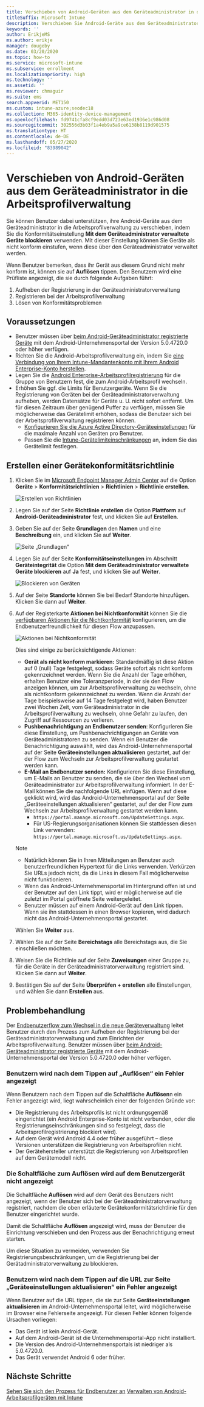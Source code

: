 ```yaml
---
title: Verschieben von Android-Geräten aus dem Geräteadministrator in die Arbeitsprofilverwaltung
titleSuffix: Microsoft Intune
description: Verschieben Sie Android-Geräte aus dem Geräteadministrator in die Arbeitsprofilverwaltung in Intune.
keywords: ''
author: ErikjeMS
ms.author: erikje
manager: dougeby
ms.date: 03/20/2020
ms.topic: how-to
ms.service: microsoft-intune
ms.subservice: enrollment
ms.localizationpriority: high
ms.technology: ''
ms.assetid: ''
ms.reviewer: chmaguir
ms.suite: ems
search.appverid: MET150
ms.custom: intune-azure;seodec18
ms.collection: M365-identity-device-management
ms.openlocfilehash: fd9741cfa8cf9edd03d723e63ed1936e1c986d08
ms.sourcegitcommit: 302556d3b03f1a4eb9a5a9ce6138b8119d901575
ms.translationtype: HT
ms.contentlocale: de-DE
ms.lasthandoff: 05/27/2020
ms.locfileid: "83989042"
---
```

# <a name="move-android-devices-from-device-administrator-to-work-profile-management"></a>Verschieben von Android-Geräten aus dem Geräteadministrator in die Arbeitsprofilverwaltung

Sie können Benutzer dabei unterstützen, ihre Android-Geräte aus dem Geräteadministrator in die Arbeitsprofilverwaltung zu verschieben, indem Sie die Konformitätseinstellung **Mit dem Geräteadministrator verwaltete Geräte blockieren** verwenden. Mit dieser Einstellung können Sie Geräte als nicht konform einstufen, wenn diese über den Geräteadministrator verwaltet werden. 

Wenn Benutzer bemerken, dass ihr Gerät aus diesem Grund nicht mehr konform ist, können sie auf **Auflösen** tippen. Den Benutzern wird eine Prüfliste angezeigt, die sie durch folgende Aufgaben führt:
1. Aufheben der Registrierung in der Geräteadministratorverwaltung
2. Registrieren bei der Arbeitsprofilverwaltung
3. Lösen von Konformitätsproblemen 

## <a name="prerequisites"></a>Voraussetzungen

- Benutzer müssen über [beim Android-Geräteadministrator registrierte Geräte](android-enroll-device-administrator.md) mit dem Android-Unternehmensportal der Version 5.0.4720.0 oder höher verfügen.
- Richten Sie die Android-Arbeitsprofilverwaltung ein, indem Sie [eine Verbindung von Ihrem Intune-Mandantenkonto mit Ihrem Android Enterprise-Konto herstellen](connect-intune-android-enterprise.md).
- Legen Sie die [Android Enterprise-Arbeitsprofilregistrierung](android-work-profile-enroll.md) für die Gruppe von Benutzern fest, die zum Android-Arbeitsprofil wechseln.
- Erhöhen Sie ggf. die Limits für Benutzergeräte. Wenn Sie die Registrierung von Geräten bei der Geräteadministratorverwaltung aufheben, werden Datensätze für Geräte u. U. nicht sofort entfernt. Um für diesen Zeitraum über genügend Puffer zu verfügen, müssen Sie möglicherweise das Gerätelimit erhöhen, sodass die Benutzer sich bei der Arbeitsprofilverwaltung registrieren können.
  - [Konfigurieren Sie die Azure Active Directory-Geräteeinstellungen](https://docs.microsoft.com/azure/active-directory/devices/device-management-azure-portal#configure-device-settings) für die maximale Anzahl von Geräten pro Benutzer.
  - Passen Sie die [Intune-Gerätelimiteinschränkungen](enrollment-restrictions-set.md#create-a-device-limit-restriction) an, indem Sie das Gerätelimit festlegen. 

## <a name="create-device-compliance-policy"></a>Erstellen einer Gerätekonformitätsrichtlinie

1. Klicken Sie im [Microsoft Endpoint Manager Admin Center](https://go.microsoft.com/fwlink/?linkid=2109431) auf die Option **Geräte** > **Konformitätsrichtlinien** > **Richtlinien** > **Richtlinie erstellen**.

    ![Erstellen von Richtlinien](./media/android-move-device-admin-work-profile/create-policy.png)

2. Legen Sie auf der Seite **Richtlinie erstellen** die Option **Plattform** auf **Android-Geräteadministrator** fest, und klicken Sie auf **Erstellen**.
3. Geben Sie auf der Seite **Grundlagen** den **Namen** und eine **Beschreibung** ein, und klicken Sie auf **Weiter**.

    ![Seite „Grundlagen“](./media/android-move-device-admin-work-profile/basics.png)
    
4. Legen Sie auf der Seite **Konformitätseinstellungen** im Abschnitt **Geräteintegrität** die Option **Mit dem Geräteadministrator verwaltete Geräte blockieren** auf **Ja** fest, und klicken Sie auf **Weiter**.

    ![Blockieren von Geräten](./media/android-move-device-admin-work-profile/block-devices.png)

5. Auf der Seite **Standorte** können Sie bei Bedarf Standorte hinzufügen. Klicken Sie dann auf **Weiter**.

6. Auf der Registerkarte **Aktionen bei Nichtkonformität** können Sie die [verfügbaren Aktionen für die Nichtkonformität](../protect/actions-for-noncompliance.md#available-actions-for-noncompliance) konfigurieren, um die Endbenutzerfreundlichkeit für diesen Flow anzupassen.

    ![Aktionen bei Nichtkonformität](media/android-move-device-admin-work-profile/noncompliance-actions.png)

    Dies sind einige zu berücksichtigende Aktionen:

    - **Gerät als nicht konform markieren:** Standardmäßig ist diese Aktion auf 0 (null) Tage festgelegt, sodass Geräte sofort als nicht konform gekennzeichnet werden. Wenn Sie die Anzahl der Tage erhöhen, erhalten Benutzer eine Toleranzperiode, in der sie den Flow anzeigen können, um zur Arbeitsprofilverwaltung zu wechseln, ohne als nichtkonform gekennzeichnet zu werden. Wenn die Anzahl der Tage beispielsweise auf 14 Tage festgelegt wird, haben Benutzer zwei Wochen Zeit, vom Geräteadministrator in die Arbeitsprofilverwaltung zu wechseln, ohne Gefahr zu laufen, den Zugriff auf Ressourcen zu verlieren.
    - **Pushbenachrichtigung an Endbenutzer senden**: Konfigurieren Sie diese Einstellung, um Pushbenachrichtigungen an Geräte von Geräteadministratoren zu senden. Wenn ein Benutzer die Benachrichtigung auswählt, wird das Android-Unternehmensportal auf der Seite **Geräteeinstellungen aktualisieren** gestartet, auf der der Flow zum Wechseln zur Arbeitsprofilverwaltung gestartet werden kann.
    - **E-Mail an Endbenutzer senden:** Konfigurieren Sie diese Einstellung, um E-Mails an Benutzer zu senden, die sie über den Wechsel vom Geräteadministrator zur Arbeitsprofilverwaltung informiert. In der E-Mail können Sie die nachfolgende URL einfügen. Wenn auf diese geklickt wird, wird das Android-Unternehmensportal auf der Seite „Geräteeinstellungen aktualisieren“ gestartet, auf der der Flow zum Wechseln zur Arbeitsprofilverwaltung gestartet werden kann.
      - `https://portal.manage.microsoft.com/UpdateSettings.aspx`.
      - Für US-Regierungsorganisationen können Sie stattdessen diesen Link verwenden: `https://portal.manage.microsoft.us/UpdateSettings.aspx`.
  
    > [!NOTE]
    > - Natürlich können Sie in Ihren Mitteilungen an Benutzer auch benutzerfreundlichen Hypertext für die Links verwenden. Verkürzen Sie URLs jedoch nicht, da die Links in diesem Fall möglicherweise nicht funktionieren.
    > - Wenn das Android-Unternehmensportal im Hintergrund offen ist und der Benutzer auf den Link tippt, wird er möglicherweise auf die zuletzt im Portal geöffnete Seite weitergeleitet.
    > - Benutzer müssen auf einem Android-Gerät auf den Link tippen. Wenn sie ihn stattdessen in einen Browser kopieren, wird dadurch nicht das Android-Unternehmensportal gestartet. 

    Wählen Sie **Weiter** aus.

7. Wählen Sie auf der Seite **Bereichstags** alle Bereichstags aus, die Sie einschließen möchten.
8. Weisen Sie die Richtlinie auf der Seite **Zuweisungen** einer Gruppe zu, für die Geräte in der Geräteadministratorverwaltung registriert sind. Klicken Sie dann auf **Weiter**.
9. Bestätigen Sie auf der Seite **Überprüfen + erstellen** alle Einstellungen, und wählen Sie dann **Erstellen** aus.

## <a name="troubleshooting"></a>Problembehandlung

Der [Endbenutzerflow zum Wechsel in die neue Geräteverwaltung](../user-help/move-to-new-device-management-setup.md) leitet Benutzer durch den Prozess zum Aufheben der Registrierung bei der Geräteadministratorverwaltung und zum Einrichten der Arbeitsprofilverwaltung. Benutzer müssen über [beim Android-Geräteadministrator registrierte Geräte](android-enroll-device-administrator.md) mit dem Android-Unternehmensportal der Version 5.0.4720.0 oder höher verfügen.

### <a name="user-sees-an-error-after-tapping-resolve"></a>Benutzern wird nach dem Tippen auf „Auflösen“ ein Fehler angezeigt
Wenn Benutzern nach dem Tippen auf die Schaltfläche **Auflösen**n ein Fehler angezeigt wird, liegt wahrscheinlich einer der folgenden Gründe vor:
- Die Registrierung des Arbeitsprofils ist nicht ordnungsgemäß eingerichtet (ein Android Enterprise-Konto ist nicht verbunden, oder die Registrierungseinschränkungen sind so festgelegt, dass die Arbeitsprofilregistrierung blockiert wird).
- Auf dem Gerät wird Android 4.4 oder früher ausgeführt – diese Versionen unterstützen die Registrierung von Arbeitsprofilen nicht. 
- Der Gerätehersteller unterstützt die Registrierung von Arbeitsprofilen auf dem Gerätemodell nicht.

### <a name="resolve-button-doesnt-appear-on-the-users-device"></a>Die Schaltfläche zum Auflösen wird auf dem Benutzergerät nicht angezeigt
Die Schaltfläche **Auflösen** wird auf dem Gerät des Benutzers nicht angezeigt, wenn der Benutzer sich bei der Geräteadministratorverwaltung registriert, nachdem die oben erläuterte Gerätekonformitätsrichtlinie für den Benutzer eingerichtet wurde.

Damit die Schaltfläche **Auflösen** angezeigt wird, muss der Benutzer die Einrichtung verschieben und den Prozess aus der Benachrichtigung erneut starten.

Um diese Situation zu vermeiden, verwenden Sie Registrierungsbeschränkungen, um die Registrierung bei der Gerätadministratorverwaltung zu blockieren.

### <a name="user-sees-an-error-after-tapping-url-to-update-device-settings-page"></a>Benutzern wird nach dem Tippen auf die URL zur Seite „Geräteeinstellungen aktualisieren“ ein Fehler angezeigt
Wenn Benutzer auf die URL tippen, die sie zur Seite **Geräteeinstellungen aktualisieren** im Android-Unternehmensportal leitet, wird möglicherweise im Browser eine Fehlerseite angezeigt. Für diesen Fehler können folgende Ursachen vorliegen:
- Das Gerät ist kein Android-Gerät.
- Auf dem Android-Gerät ist die Unternehmensportal-App nicht installiert.
- Die Version des Android-Unternehmensportals ist niedriger als 5.0.4720.0.
- Das Gerät verwendet Android 6 oder früher. 

## <a name="next-steps"></a>Nächste Schritte
[Sehen Sie sich den Prozess für Endbenutzer an](../user-help/move-to-new-device-management-setup.md)
[Verwalten von Android-Arbeitsprofilgeräten mit Intune](android-enterprise-overview.md)
